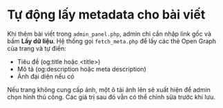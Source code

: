 # Tự động lấy metadata cho bài viết

Khi thêm bài viết trong `admin_panel.php`, admin chỉ cần nhập link gốc và bấm **Lấy dữ liệu**.
Hệ thống gọi `fetch_meta.php` để lấy các thẻ Open Graph của trang và tự điền:

- Tiêu đề (og:title hoặc &lt;title&gt;)
- Mô tả (og:description hoặc meta description)
- Ảnh đại diện nếu có

Nếu trang không cung cấp ảnh, một ô tải ảnh lên sẽ xuất hiện để admin chọn hình thủ công.
Các giá trị sau đó vẫn có thể chỉnh sửa trước khi lưu.


